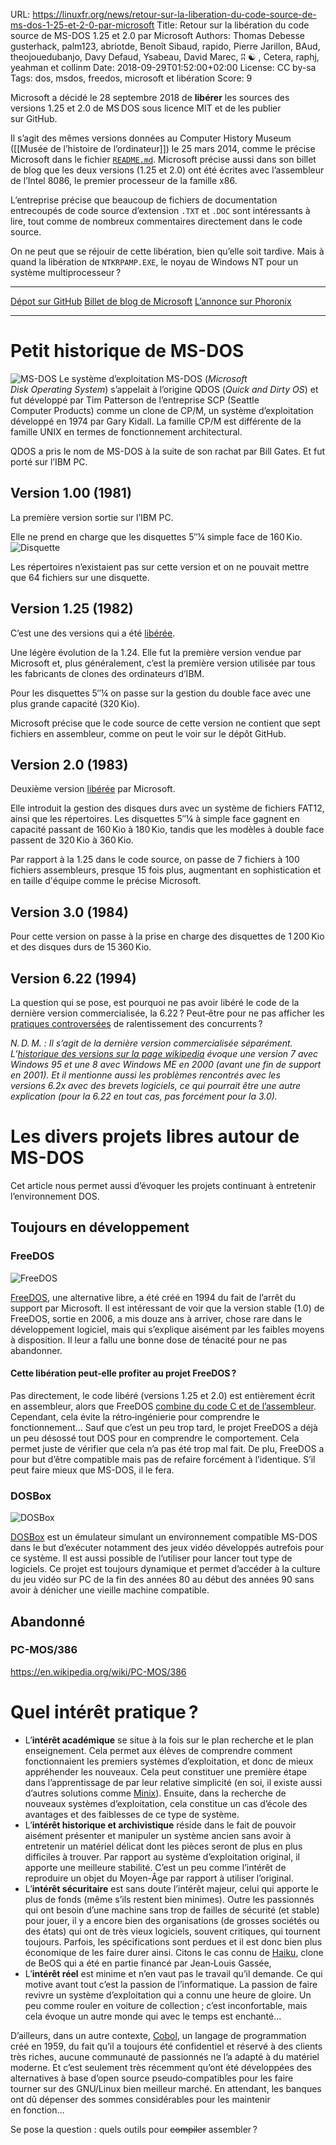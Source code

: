 URL:     https://linuxfr.org/news/retour-sur-la-liberation-du-code-source-de-ms-dos-1-25-et-2-0-par-microsoft
Title:   Retour sur la libération du code source de MS-DOS 1.25 et 2.0 par Microsoft
Authors: Thomas Debesse
         gusterhack, palm123, abriotde, Benoît Sibaud, rapido, Pierre Jarillon, BAud, theojouedubanjo, Davy Defaud, Ysabeau, David Marec, ʭ  ☯ , Cetera, raphj, yeahman et collinm
Date:    2018-09-29T01:52:00+02:00
License: CC by-sa
Tags:    dos, msdos, freedos, microsoft et libération
Score:   9


Microsoft a décidé le 28 septembre 2018 de **libérer** les sources des versions 1.25 et 2.0 de MS DOS sous licence MIT et de les publier sur GitHub.


Il s’agit des mêmes versions données au Computer History Museum ([[Musée de l’histoire de l’ordinateur]]) le 25 mars 2014, comme le précise Microsoft dans le fichier [`README.md`](https://github.com/microsoft/MS-DOS/blob/master/README.fr-FR.md). Microsoft précise aussi dans son billet de blog que les deux versions (1.25 et 2.0) ont été écrites avec l’assembleur de l’Intel 8086, le premier processeur de la famille x86.


L’entreprise précise que beaucoup de fichiers de documentation entrecoupés de code source d’extension `.TXT` et `.DOC` sont intéressants à lire, tout comme de nombreux commentaires directement dans le code source.


On ne peut que se réjouir de cette libération, bien qu’elle soit tardive. Mais à quand la libération de `NTKRPAMP.EXE`, le noyau de Windows NT pour un système multiprocesseur ?

----

[Dépot sur GitHub](https://github.com/Microsoft/MS-DOS)
[Billet de blog de Microsoft](https://devblogs.microsoft.com/commandline/re-open-sourcing-ms-dos-1-25-and-2-0/)
[L’annonce sur Phoronix](https://www.phoronix.com/scan.php?page=news_item&px=Microsoft-MS-DOS-GitHub)

----

Petit historique de MS-DOS
==========================
![MS-DOS](https://upload.wikimedia.org/wikipedia/commons/b/b6/StartingMsdos.png)
Le système d’exploitation MS-DOS (_Microsoft Disk Operating System_) s’appelait à l’origine QDOS (_Quick and Dirty OS_) et fut développé par Tim Patterson de l’entreprise SCP (Seattle Computer Products) comme un clone de CP/M, un système d’exploitation développé en 1974 par Gary Kidall.
La famille CP/M est différente de la famille UNIX en termes de fonctionnement architectural.


QDOS a pris le nom de MS-DOS à la suite de son rachat par Bill Gates. Et fut porté sur l’IBM PC.


Version 1.00 (1981)
-------------------
La première version sortie sur l’IBM PC.
    
Elle ne prend en charge que les disquettes 5″¼ simple face de 160 Kio.
![Disquette](https://upload.wikimedia.org/wikipedia/commons/thumb/a/aa/Floppy_disk_2009_G1.jpg/640px-Floppy_disk_2009_G1.jpg)
    
Les répertoires n’existaient pas sur cette version et on ne pouvait mettre que 64 fichiers sur une disquette.


Version 1.25 (1982)
-------------------
C’est une des versions qui a été [libérée](https://github.com/microsoft/MS-DOS/tree/master/v1.25).
    
Une légère évolution de la 1.24. Elle fut la première version vendue par Microsoft et, plus généralement, c’est la première version utilisée par tous les fabricants de clones des ordinateurs d’IBM.


Pour les disquettes 5″¼ on passe sur la gestion du double face avec une plus grande capacité (320 Kio). 
    
Microsoft précise que le code source de cette version ne contient que sept fichiers en assembleur, comme on peut le voir sur le dépôt GitHub.


Version 2.0 (1983)
------------------
Deuxième version [libérée](https://github.com/microsoft/MS-DOS/tree/master/v2.0) par Microsoft.
    
Elle introduit la gestion des disques durs avec un système de fichiers FAT12, ainsi que les répertoires. Les disquettes 5″¼ à simple face gagnent en capacité passant de 160 Kio à 180 Kio, tandis que les modèles à double face passent de 320 Kio à 360 Kio.


Par rapport à la 1.25 dans le code source, on passe de 7 fichiers à 100 fichiers assembleurs, presque 15 fois plus, augmentant en sophistication et en taille d'équipe comme le précise Microsoft. 



Version 3.0 (1984)
-----------------
Pour cette version on passe à la prise en charge des disquettes de 1 200 Kio et des disques durs de 15 360 Kio.


Version 6.22 (1994)
-------------------
La question qui se pose, est pourquoi ne pas avoir libéré le code de la dernière version commercialisée, la 6.22 ? Peut‐être pour ne pas afficher les [pratiques controversées](https://en.wikipedia.org/wiki/MS-DOS#Use_of_undocumented_APIs) de ralentissement des concurrents ?
    
_N. D. M. : Il s’agit de la dernière version commercialisée séparément. L’[historique des versions sur la page wikipedia](https://fr.m.wikipedia.org/wiki/MS-DOS) évoque une version 7 avec Windows 95 et une 8 avec Windows ME en 2000 (avant une fin de support en 2001). Et il mentionne aussi les problèmes rencontrés avec les versions 6.2x avec des brevets logiciels, ce qui pourrait être une autre explication (pour la 6.22 en tout cas, pas forcément pour la 3.0)._


Les divers projets libres autour de MS-DOS
==========================================
Cet article nous permet aussi d’évoquer les projets continuant à entretenir l’environnement DOS.


Toujours en développement
-------------------------
### FreeDOS
![FreeDOS](https://upload.wikimedia.org/wikipedia/commons/thumb/3/3d/FreeDOS_logo4_2010.svg/500px-FreeDOS_logo4_2010.svg.png)
    
[FreeDOS](https://www.freedos.org/), une alternative libre, a été créé en 1994 du fait de l’arrêt du support par Microsoft. Il est intéressant de voir que la version stable (1.0) de FreeDOS, sortie en 2006, a mis douze ans à arriver, chose rare dans le développement logiciel, mais qui s’explique aisément par les faibles moyens à disposition. Il leur a fallu une bonne dose de ténacité pour ne pas abandonner.


#### Cette libération peut‐elle profiter au projet FreeDOS ?
Pas directement, le code libéré (versions 1.25 et 2.0) est entièrement écrit en assembleur, alors que FreeDOS [combine du code C et de l’assembleur](https://sourceforge.net/p/freedos/svn/HEAD/tree/kernel/trunk/kernel/). Cependant, cela évite la rétro‐ingénierie pour comprendre le fonctionnement… Sauf que c’est un peu trop tard, le projet FreeDOS a déjà un peu désossé tout DOS pour en comprendre le comportement. Cela permet juste de vérifier que cela n’a pas été trop mal fait. De plu, FreeDOS a pour but d’être compatible mais pas de refaire forcément à l’identique. S’il peut faire mieux que MS-DOS, il le fera.


### DOSBox
![DOSBox](https://upload.wikimedia.org/wikipedia/commons/d/dd/DOSBox_icon.png)
    
[DOSBox](https://www.dosbox.com/) est un émulateur simulant un environnement compatible MS-DOS dans le but d’exécuter notamment des jeux vidéo développés autrefois pour ce système. Il est aussi possible de l’utiliser pour lancer tout type de logiciels. Ce projet est toujours dynamique et permet d’accéder à la culture du jeu vidéo sur PC de la fin des années 80 au début des années 90 sans avoir à dénicher une vieille machine compatible.


Abandonné
---------
### PC-MOS/386
<https://en.wikipedia.org/wiki/PC-MOS/386>


Quel intérêt pratique ?
=======================
- L’**intérêt académique** se situe à la fois sur le plan recherche et le plan enseignement. Cela permet aux élèves de comprendre comment fonctionnaient les premiers systèmes d’exploitation, et donc de mieux appréhender les nouveaux. Cela peut constituer une première étape dans l’apprentissage de par leur relative simplicité (en soi, il existe aussi d’autres solutions comme [Minix](https://fr.wikipedia.org/wiki/Minix)). Ensuite, dans la recherche de nouveaux systèmes d’exploitation, cela constitue un cas d’école des avantages et des faiblesses de ce type de système.
- L’**intérêt historique et archivistique** réside dans le fait de pouvoir aisément présenter et manipuler un système ancien sans avoir à entretenir un matériel délicat dont les pièces seront de plus en plus difficiles à trouver. Par rapport au système d’exploitation original, il apporte une meilleure stabilité. C’est un peu comme l’intérêt de reproduire un objet du Moyen-Âge par rapport à utiliser l’original.
- L’**intérêt sécuritaire** est sans doute l’intérêt majeur, celui qui apporte le plus de fonds (même s’ils restent bien minimes). Outre les passionnés qui ont besoin d’une machine sans trop de failles de sécurité (et stable) pour jouer, il y a encore bien des organisations (de grosses sociétés ou des états) qui ont de très vieux logiciels, souvent critiques, qui tournent toujours. Parfois, les spécifications sont perdues et il est donc bien plus économique de les faire durer ainsi. Citons le cas connu de [Haiku](https://en.wikipedia.org/wiki/Haiku_(operating_system)), clone de BeOS qui a été en partie financé par Jean‐Louis Gassée,
- L’**intérêt réel** est minime et n’en vaut pas le travail qu’il demande. Ce qui motive avant tout c’est la passion de l’informatique. La passion de faire revivre un système d’exploitation qui a connu une heure de gloire. Un peu comme rouler en voiture de collection ; c’est inconfortable, mais cela évoque un autre monde qui avec le temps est enchanté…


D’ailleurs, dans un autre contexte, [Cobol](https://fr.wikipedia.org/wiki/Cobol "COmmon Business Oriented Language"), un langage de programmation créé en 1959, du fait qu’il a toujours été confidentiel et réservé à des clients très riches, aucune communauté de passionnés ne l’a adapté à du matériel moderne. Et c’est seulement très récemment qu’ont été développées des alternatives à base d’open source pseudo‐compatibles pour les faire tourner sur des GNU/Linux bien meilleur marché. En attendant, les banques ont dû dépenser des sommes considérables pour les maintenir en fonction…
    
Se pose la question : quels outils pour ~~compiler~~ assembler ?
